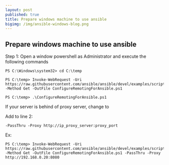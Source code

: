 ```yaml
---
layout: post
published: true
title: Prepare windows machine to use ansible
bigimg: /img/ansible-windows-blog.png
---
```

## Prepare windows machine to use ansible

Step 1: Open a window powershell as Administrator and execute the following commands

```
PS C:\Windows\system32> cd C:\temp

PS C:\temp> Invoke-WebRequest -Uri https://raw.githubusercontent.com/ansible/ansible/devel/examples/scripts/ConfigureRemotingForAnsible.ps1 -Method Get -OutFile ConfigureRemotingForAnsible.ps1

PS C:\temp> .\ConfigureRemotingForAnsible.ps1
```

If your server is behind of proxy server, change to 

Add to line 2:
```
-PassThru -Proxy http://ip_proxy_server:proxy_port
```

Ex:
```
PS C:\temp> Invoke-WebRequest -Uri https://raw.githubusercontent.com/ansible/ansible/devel/examples/scripts/ConfigureRemotingForAnsible.ps1 -Method Get -OutFile ConfigureRemotingForAnsible.ps1 -PassThru -Proxy http://192.168.0.20:8080
```